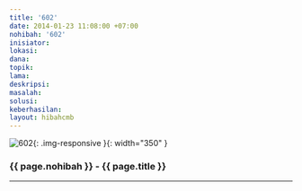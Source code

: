 ```yaml
---
title: '602'
date: 2014-01-23 11:08:00 +07:00
nohibah: '602'
inisiator:
lokasi:
dana:
topik:
lama:
deskripsi:
masalah:
solusi:
keberhasilan:
layout: hibahcmb
---
```


![602](/static/img/hibahcmb/602.png){: .img-responsive }{: width="350" }

### {{ page.nohibah }} - {{ page.title }}

---
